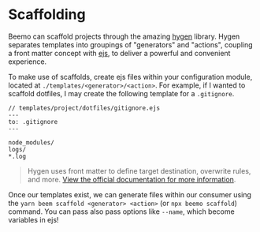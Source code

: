 # Scaffolding

Beemo can scaffold projects through the amazing [hygen](https://github.com/jondot/hygen) library.
Hygen separates templates into groupings of "generators" and "actions", coupling a front matter
concept with [ejs](http://ejs.co/), to deliver a powerful and convenient experience.

To make use of scaffolds, create ejs files within your configuration module, located at
`./templates/<generator>/<action>`. For example, if I wanted to scaffold dotfiles, I may create the
following template for a `.gitignore`.

```
// templates/project/dotfiles/gitignore.ejs
---
to: .gitignore
---

node_modules/
logs/
*.log
```

> Hygen uses front matter to define target destination, overwrite rules, and more.
> [View the official documentation for more information](http://www.hygen.io/templates).

Once our templates exist, we can generate files within our consumer using the
`yarn beem scaffold <generator> <action>` (or `npx beemo scaffold`) command. You can pass also pass
options like `--name`, which become variables in ejs!
